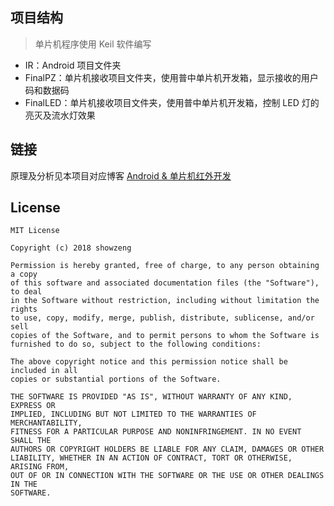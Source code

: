 
## 项目结构

> 单片机程序使用 Keil 软件编写

- IR：Android 项目文件夹
- FinalPZ：单片机接收项目文件夹，使用普中单片机开发箱，显示接收的用户码和数据码
- FinalLED：单片机接收项目文件夹，使用普中单片机开发箱，控制 LED 灯的亮灭及流水灯效果

## 链接

原理及分析见本项目对应博客 [Android & 单片机红外开发](https://showzeng.itscoder.com/android/c/2018/07/03/Infrared-develop-with-Android-and-SCM.html)

## License
```
MIT License

Copyright (c) 2018 showzeng

Permission is hereby granted, free of charge, to any person obtaining a copy
of this software and associated documentation files (the "Software"), to deal
in the Software without restriction, including without limitation the rights
to use, copy, modify, merge, publish, distribute, sublicense, and/or sell
copies of the Software, and to permit persons to whom the Software is
furnished to do so, subject to the following conditions:

The above copyright notice and this permission notice shall be included in all
copies or substantial portions of the Software.

THE SOFTWARE IS PROVIDED "AS IS", WITHOUT WARRANTY OF ANY KIND, EXPRESS OR
IMPLIED, INCLUDING BUT NOT LIMITED TO THE WARRANTIES OF MERCHANTABILITY,
FITNESS FOR A PARTICULAR PURPOSE AND NONINFRINGEMENT. IN NO EVENT SHALL THE
AUTHORS OR COPYRIGHT HOLDERS BE LIABLE FOR ANY CLAIM, DAMAGES OR OTHER
LIABILITY, WHETHER IN AN ACTION OF CONTRACT, TORT OR OTHERWISE, ARISING FROM,
OUT OF OR IN CONNECTION WITH THE SOFTWARE OR THE USE OR OTHER DEALINGS IN THE
SOFTWARE.
```
